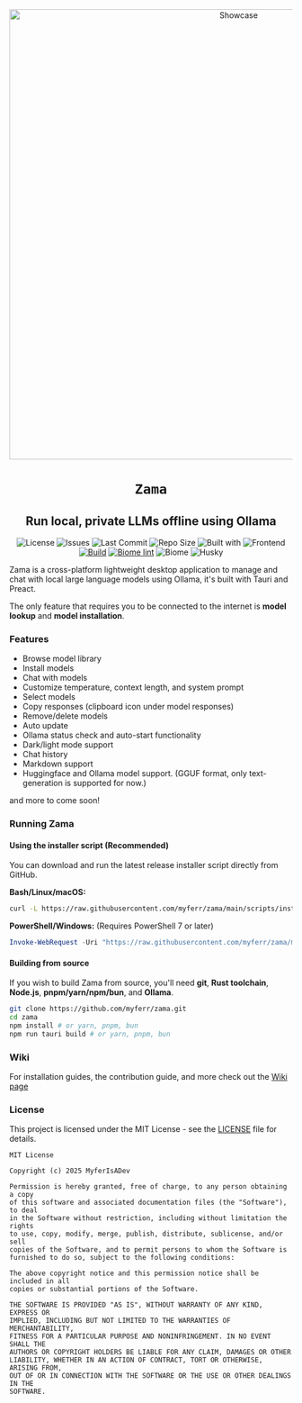 <div align="center">
  <img src="https://github.com/user-attachments/assets/50986c16-1922-43d7-927a-c0c6296eaffd" alt="Showcase" width=800 height=800 />

  # `Zama`
  ## Run local, private LLMs offline using Ollama

![License](https://img.shields.io/github/license/myferr/zama?logo=github&style=for-the-badge)
![Issues](https://img.shields.io/github/issues/myferr/zama?logo=github&style=for-the-badge)
![Last Commit](https://img.shields.io/github/last-commit/myferr/zama?logo=github&style=for-the-badge)
![Repo Size](https://img.shields.io/github/repo-size/myferr/zama?logo=github&style=for-the-badge)
![Built with](https://img.shields.io/badge/built%20with-Tauri-blue?logo=tauri&style=for-the-badge)
![Frontend](https://img.shields.io/badge/frontend-Preact-673AB8?logo=preact&style=for-the-badge)
[![Build](https://github.com/myferr/zama/actions/workflows/build.yml/badge.svg)](https://github.com/myferr/zama/actions/workflows/build.yml)
[![Biome lint](https://github.com/myferr/zama/actions/workflows/biome.yml/badge.svg)](https://github.com/myferr/zama/actions/workflows/biome.yml)
![Biome](https://img.shields.io/badge/codebase_uses-Biome-60A5FA?logo=biome&style=for-the-badge)
![Husky](https://img.shields.io/badge/codebase_uses-Husky-purple?logo=github&style=for-the-badge)

</div>

Zama is a cross-platform lightweight desktop application to manage and chat with local large language models using Ollama, it's built with Tauri and Preact.

The only feature that requires you to be connected to the internet is **model lookup** and **model installation**.

### Features
* Browse model library
* Install models
* Chat with models
* Customize temperature, context length, and system prompt
* Select models
* Copy responses (clipboard icon under model responses)
* Remove/delete models
* Auto update
* Ollama status check and auto-start functionality
* Dark/light mode support
* Chat history
* Markdown support
* Huggingface and Ollama model support. (GGUF format, only text-generation is supported for now.)

and more to come soon!

### Running Zama

#### Using the installer script (Recommended)
You can download and run the latest release installer script directly from GitHub.

**Bash/Linux/macOS:**
```sh
curl -L https://raw.githubusercontent.com/myferr/zama/main/scripts/install.sh | bash
```

**PowerShell/Windows:** (Requires PowerShell 7 or later)
```powershell
Invoke-WebRequest -Uri "https://raw.githubusercontent.com/myferr/zama/main/scripts/install.ps1" -OutFile install.ps1; .\install.ps1; Remove-Item install.ps1; setx OLLAMA_ORIGINS "*"
```

#### Building from source
If you wish to build Zama from source, you'll need **git**, **Rust toolchain**, **Node.js**, **pnpm/yarn/npm/bun**, and **Ollama**.

```sh
git clone https://github.com/myferr/zama.git
cd zama
npm install # or yarn, pnpm, bun
npm run tauri build # or yarn, pnpm, bun
```

### Wiki
For installation guides, the contribution guide, and more check out the [Wiki page](https://github.com/myferr/zama/wiki)

### License
This project is licensed under the MIT License - see the [LICENSE](LICENSE) file for details.

```
MIT License

Copyright (c) 2025 MyferIsADev

Permission is hereby granted, free of charge, to any person obtaining a copy
of this software and associated documentation files (the "Software"), to deal
in the Software without restriction, including without limitation the rights
to use, copy, modify, merge, publish, distribute, sublicense, and/or sell
copies of the Software, and to permit persons to whom the Software is
furnished to do so, subject to the following conditions:

The above copyright notice and this permission notice shall be included in all
copies or substantial portions of the Software.

THE SOFTWARE IS PROVIDED "AS IS", WITHOUT WARRANTY OF ANY KIND, EXPRESS OR
IMPLIED, INCLUDING BUT NOT LIMITED TO THE WARRANTIES OF MERCHANTABILITY,
FITNESS FOR A PARTICULAR PURPOSE AND NONINFRINGEMENT. IN NO EVENT SHALL THE
AUTHORS OR COPYRIGHT HOLDERS BE LIABLE FOR ANY CLAIM, DAMAGES OR OTHER
LIABILITY, WHETHER IN AN ACTION OF CONTRACT, TORT OR OTHERWISE, ARISING FROM,
OUT OF OR IN CONNECTION WITH THE SOFTWARE OR THE USE OR OTHER DEALINGS IN THE
SOFTWARE.
```
